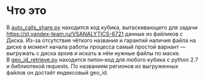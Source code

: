 # Что это

В [auto_calls_share.py](./auto_calls_share.py) находится код кубика, вытаскивающего для задачи https://st.yandex-team.ru/VSANALYTICS-6721 данные из файликов с Диска. Из-за отсутствия чёткого названия и гарантий наличия файла на диске в момент начала работы процесса самый простой вариант — выгружать с диска архив и искать в нём нужные файлы по маске.
\
В [geo_id_retrieve.py](./geo_id_retrieve.py) находится питон-код для любого кубика с python 2.7 и библиотекой requests. По названиям регионов из выгруженных файлов он достаёт яндексовый geo_id. 